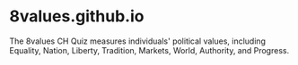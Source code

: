 # 8values.github.io
The 8values CH Quiz measures individuals' political values, including Equality, Nation, Liberty, Tradition, Markets, World, Authority, and Progress.
